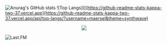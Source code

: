 <!-- - Currently learning Java -->


<!--![My Skills](https://skillicons.dev/icons?i=idea,java&theme=dark,css,html,php,js)-->

![Anurag's GitHub stats](https://github-readme-stats-kappa-two-37.vercel.app/api?username=maersel&show_icons=true&theme=synthwave&count-private=true)
![Top Langs]([(https://github-readme-stats-kappa-two-37.vercel.app](https://github-readme-stats-kappa-two-37.vercel.app/api/top-langs/?username=maersel&theme=synthwave)
<p align="center">
  <img src="https://streak-stats.demolab.com?user=Maersel&theme=synthwave" />
</p>
  
  
![Last.FM](https://github-readme-lastfm-stats.netlify.app/.netlify/functions/card?user=maersel&theme=dark&show_scrobbles=true)  

<!---
Maersel/Maersel is a ✨ special ✨ repository because its `README.md` (this file) appears on your GitHub profile.
You can click the Preview link to take a look at your changes.
![willianrod's wakatime stats](https://github-readme-stats.vercel.app/api/wakatime?username=maersel)
--->
